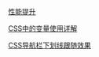 [性能提升](./improving-performance.md ':include')

[CSS中的变量使用详解](./css-variable.md ':include')

[CSS导航栏下划线跟随效果](css-nav-follow.md ':include')

